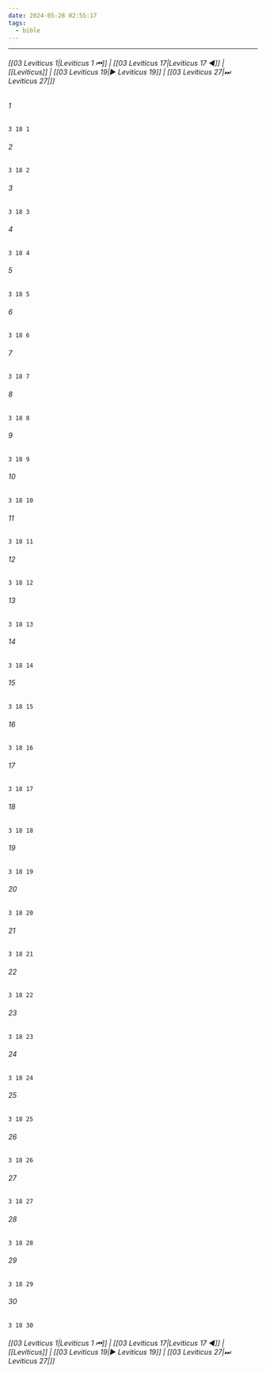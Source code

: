 ```yaml
---
date: 2024-05-28 02:55:17
tags:
  - bible
---
```

___

###### [[03 Leviticus 1|Leviticus 1 ⏮]] | [[03 Leviticus 17|Leviticus 17 ◀]] | [[Leviticus]] | [[03 Leviticus 19|▶ Leviticus 19]] | [[03 Leviticus 27|⏭ Leviticus 27|]]

###### 1
``` verse
3 18 1 
```
###### 2
``` verse
3 18 2 
```
###### 3
``` verse
3 18 3 
```
###### 4
``` verse
3 18 4 
```
###### 5
``` verse
3 18 5 
```
###### 6
``` verse
3 18 6 
```
###### 7
``` verse
3 18 7 
```
###### 8
``` verse
3 18 8 
```
###### 9
``` verse
3 18 9 
```
###### 10
``` verse
3 18 10 
```
###### 11
``` verse
3 18 11 
```
###### 12
``` verse
3 18 12 
```
###### 13
``` verse
3 18 13 
```
###### 14
``` verse
3 18 14 
```
###### 15
``` verse
3 18 15 
```
###### 16
``` verse
3 18 16 
```
###### 17
``` verse
3 18 17 
```
###### 18
``` verse
3 18 18 
```
###### 19
``` verse
3 18 19 
```
###### 20
``` verse
3 18 20 
```
###### 21
``` verse
3 18 21 
```
###### 22
``` verse
3 18 22 
```
###### 23
``` verse
3 18 23 
```
###### 24
``` verse
3 18 24 
```
###### 25
``` verse
3 18 25 
```
###### 26
``` verse
3 18 26 
```
###### 27
``` verse
3 18 27 
```
###### 28
``` verse
3 18 28 
```
###### 29
``` verse
3 18 29 
```
###### 30
``` verse
3 18 30 
```

###### [[03 Leviticus 1|Leviticus 1 ⏮]] | [[03 Leviticus 17|Leviticus 17 ◀]] | [[Leviticus]] | [[03 Leviticus 19|▶ Leviticus 19]] | [[03 Leviticus 27|⏭ Leviticus 27|]]

